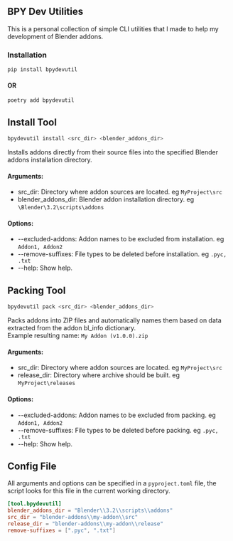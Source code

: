 
## BPY Dev Utilities

This is a personal collection of simple CLI utilities that I made to help my development of Blender addons.

### Installation
```shell
pip install bpydevutil
```
#### OR
```shell
poetry add bpydevutil
```

## Install Tool
```sh
bpydevutil install <src_dir> <blender_addons_dir>
```
Installs addons directly from their source files into the specified Blender addons installation directory.
#### Arguments:
- src_dir: Directory where addon sources are located. eg ```MyProject\src```
- blender_addons_dir: Blender addon installation directory. eg ```\Blender\3.2\scripts\addons```

#### Options:
- --excluded-addons: Addon names to be excluded from installation. eg ```Addon1, Addon2```
- --remove-suffixes: File types to be deleted before installation. eg ```.pyc, .txt```
- --help: Show help.

## Packing Tool

```sh
bpydevutil pack <src_dir> <blender_addons_dir>
```
Packs addons into ZIP files and automatically names them based on data extracted from the addon bl_info dictionary.<br>
Example resulting name: `My Addon (v1.0.0).zip`
#### Arguments:
- src_dir: Directory where addon sources are located. eg ```MyProject\src```
- release_dir: Directory where archive should be built. eg ```MyProject\releases```

#### Options:
- --excluded-addons: Addon names to be excluded from packing. eg ```Addon1, Addon2```
- --remove-suffixes: File types to be deleted before packing. eg ```.pyc, .txt```
- --help: Show help.

## Config File

All arguments and options can be specified in a ```pyproject.toml``` file, the script looks for this file in the current working directory.

```toml
[tool.bpydevutil]
blender_addons_dir = "Blender\\3.2\\scripts\\addons"
src_dir = "blender-addons\\my-addon\\src"
release_dir = "blender-addons\\my-addon\\release"
remove-suffixes = [".pyc", ".txt"]
```